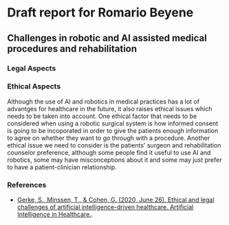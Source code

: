 # Draft report for Romario Beyene

## Challenges in robotic and AI assisted medical procedures and rehabilitation

### Legal Aspects


### Ethical Aspects 

Although the use of AI and robotics in medical practices has a lot of advantges for healthcare in the future, it also raises ethical issues which needs to be taken into account. One ethical factor that needs to be considered when using a robotic surgical system is how informed consent is going to be incoporated in order to give the patients enough information to agree on whether they want to go through with a procedure. Another ethical issue we need to consider is the patients' surgeon and rehabilitation counselor preference, although some people find it useful to use AI and robotics, some may have misconceptions about it and some may just prefer to have a patient-clinician relationship. 


### References

* [Gerke, S., Minssen, T., &amp; Cohen, G. (2020, June 26). Ethical and legal challenges of artificial intelligence-driven healthcare. Artificial Intelligence in Healthcare.](https://www.ncbi.nlm.nih.gov/pmc/articles/PMC7332220/). 


